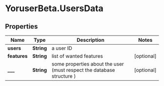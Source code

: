 # YoruserBeta.UsersData

## Properties
Name | Type | Description | Notes
------------ | ------------- | ------------- | -------------
**users** | **String** | a user ID | 
**features** | **String** | list of wanted features | [optional] 
**___** | **String** | some properties about the user (must respect the database structure ) | [optional] 


